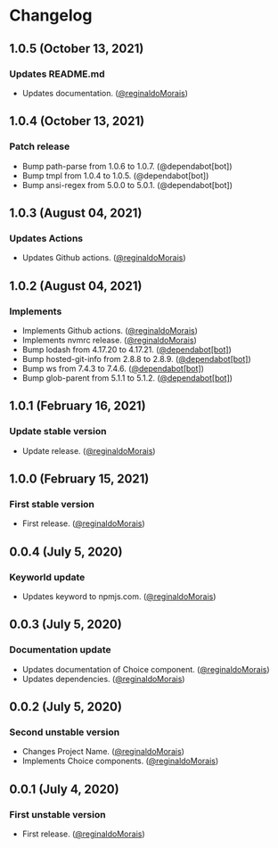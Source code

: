 # Changelog

## 1.0.5 (October 13, 2021)

### Updates README.md

- Updates documentation. ([@reginaldoMorais](https://github.com/reginaldoMorais))

## 1.0.4 (October 13, 2021)

### Patch release

- Bump path-parse from 1.0.6 to 1.0.7. (@dependabot[bot])
- Bump tmpl from 1.0.4 to 1.0.5. (@dependabot[bot])
- Bump ansi-regex from 5.0.0 to 5.0.1. (@dependabot[bot])

## 1.0.3 (August 04, 2021)

### Updates Actions

- Updates Github actions. ([@reginaldoMorais](https://github.com/reginaldoMorais))

## 1.0.2 (August 04, 2021)

### Implements

- Implements Github actions. ([@reginaldoMorais](https://github.com/reginaldoMorais))
- Implements nvmrc release. ([@reginaldoMorais](https://github.com/reginaldoMorais))
- Bump lodash from 4.17.20 to 4.17.21. ([@dependabot[bot]](https://github.com/apps/dependabot))
- Bump hosted-git-info from 2.8.8 to 2.8.9. ([@dependabot[bot]](https://github.com/apps/dependabot))
- Bump ws from 7.4.3 to 7.4.6. ([@dependabot[bot]](https://github.com/apps/dependabot))
- Bump glob-parent from 5.1.1 to 5.1.2. ([@dependabot[bot]](https://github.com/apps/dependabot))

## 1.0.1 (February 16, 2021)

### Update stable version

- Update release. ([@reginaldoMorais](https://github.com/reginaldoMorais))

## 1.0.0 (February 15, 2021)

### First stable version

- First release. ([@reginaldoMorais](https://github.com/reginaldoMorais))

## 0.0.4 (July 5, 2020)

### Keyworld update

- Updates keyword to npmjs.com. ([@reginaldoMorais](https://github.com/reginaldoMorais))

## 0.0.3 (July 5, 2020)

### Documentation update

- Updates documentation of Choice component. ([@reginaldoMorais](https://github.com/reginaldoMoraisreginaldoMorais))
- Updates dependencies. ([@reginaldoMorais](https://github.com/reginaldoMoraisreginaldoMorais))

## 0.0.2 (July 5, 2020)

### Second unstable version

- Changes Project Name. ([@reginaldoMorais](https://github.com/reginaldoMoraisreginaldoMorais))
- Implements Choice components. ([@reginaldoMorais](https://github.com/reginaldoMoraisreginaldoMorais))

## 0.0.1 (July 4, 2020)

### First unstable version

- First release. ([@reginaldoMorais](https://github.com/reginaldoMoraisreginaldoMorais))

